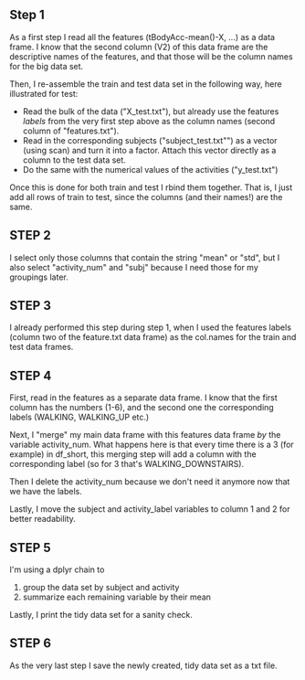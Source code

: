 ## Step 1

As a first step I read all the features (tBodyAcc-mean()-X, ...) as a data frame. I know that the second column (V2) of this data frame are the descriptive names of the features, and that those will be the column names for the big data set.

Then, I re-assemble the train and test data set in the following way, here illustrated for test:

* Read the bulk of the data ("X_test.txt"), but already use the features *labels* from the very first step above as the column names (second column of "features.txt").
* Read in the corresponding subjects ("subject_test.txt"") as a vector (using scan) and turn it into a factor. Attach this vector directly as a column to the test data set.
* Do the same with the numerical values of the activities ("y_test.txt")

Once this is done for both train and test I rbind them together. That is, I just add all rows of train to test, since the columns (and their names!) are the same.


## STEP 2

I select only those columns that contain the string "mean" or "std", but I also select "activity_num" and "subj" because I need those for my groupings later.

## STEP 3
I already performed this step during step 1, when I used the features labels (column two of the feature.txt data frame) as the col.names for the train and test data frames.

## STEP 4

First, read in the features as a separate data frame. I know that the first column has the numbers (1-6), and the second one the corresponding labels (WALKING, WALKING_UP etc.)

Next, I "merge" my main data frame with this features data frame *by* the variable activity_num. What happens here is that every time there is a 3 (for example) in df_short, this merging step will add a column with the corresponding label (so for 3 that's WALKING_DOWNSTAIRS).

Then I delete the activity_num because we don't need it anymore now that we have the labels.

Lastly, I move the subject and activity_label variables to column 1 and 2 for better readability.

## STEP 5 
I'm using a dplyr chain to

1. group the data set by subject and activity
2. summarize each remaining variable by their mean

Lastly, I print the tidy data set for a sanity check.

## STEP 6

As the very last step I save the newly created, tidy data set as a txt file.

